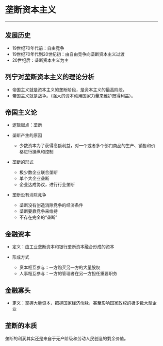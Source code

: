 # 垄断资本主义
---
## 发展历史
* 19世纪70年代前：自由竞争
* 19世纪70年代到20世纪初：由自由竞争向垄断资本主义过渡
* 20世纪后：垄断资本主义为主

## 列宁对垄断资本主义的理论分析
* 帝国主义就是资本主义的垄断阶段，是资本主义的最高阶段。
* 帝国主义就是战争。（强大的资本动用国家力量来维护既得利益）。

## 帝国主义论
* 逻辑起点：垄断

* 垄断产生的原因
    * 少数资本为了获得高额利益，对一个或者多个部门商品的生产、销售和价格进行操纵和控制

* 垄断的形式
    * 极少数企业联合垄断
    * 单个大企业垄断
    * 企业达成协议，进行行业垄断

* 垄断没有消除竞争
    * 垄断没有创造消除竞争的经济条件
    * 垄断要靠竞争来维持
    * 不存在完全的“垄断”

## 金融资本
* 定义：由工业垄断资本和银行垄断资本融合形成的资本

* 形成方式
    * 资本相互参与：一方购买另一方的大量股权
    * 人事相互参与：一方的管理者在另一方担任重要职务

## 金融寡头
* 定义：掌握大量资本，把握国家经济命脉，甚至影响国家政权的极少数大型企业

## 垄断的本质
垄断的利润其实还是来自于无产阶级和劳动人民创造的剩余价值。